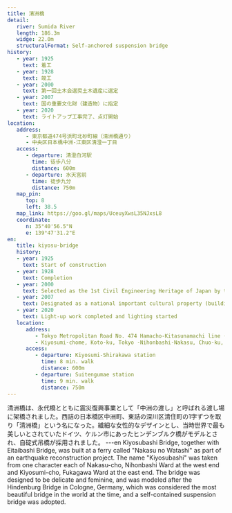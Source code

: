 ```yaml
---
title: 清洲橋
detail:
   river: Sumida River
   length: 186.3m
   widge: 22.0m
   structuralFormat: Self-anchored suspension bridge
history:
   - year: 1925
     text: 着工
   - year: 1928
     text: 竣工
   - year: 2000
     text: 第一回土木会選奨土木遺産に選定
   - year: 2007
     text: 国の重要文化財（建造物）に指定
   - year: 2020
     text: ライトアップ工事完了、点灯開始
location:
   address:
      - 東京都道474号浜町北砂町線（清洲橋通り）
      - 中央区日本橋中洲-江東区清澄一丁目
   access:
      - departure: 清澄白河駅
        time: 徒歩八分
        distance: 600m
      - departure: 水天宮前
        time: 徒歩九分
        distance: 750m
   map_pin:
      top: 8
      left: 38.5
   map_link: https://goo.gl/maps/UceuyXwsL35NJxsL8
   coordinate:
      n: 35°40'56.5"N
      e: 139°47'31.2"E
en:
   title: kiyosu-bridge
   history:
   - year: 1925
     text: Start of construction
   - year: 1928
     text: Completion
   - year: 2000
     text: Selected as the 1st Civil Engineering Heritage of Japan by the Japan Society of Civil Engineers
   - year: 2007
     text: Designated as a national important cultural property (building)
   - year: 2020
     text: Light-up work completed and lighting started
   location:
      address:
         - Tokyo Metropolitan Road No. 474 Hamacho-Kitasunamachi line (Kiyosubashi-dori)
         - Kiyosumi-chome, Koto-ku, Tokyo -Nihonbashi-Nakasu, Chuo-ku, Tokyo
      access:
         - departure: Kiyosumi-Shirakawa station
           time: 8 min. walk
           distance: 600m
         - departure: Suitengumae station
           time: 9 min. walk
           distance: 750m
---
```

清洲橋は、永代橋とともに震災復興事業として「中洲の渡し」と呼ばれる渡し場に架橋されました。西詰の日本橋区中洲町、東詰の深川区清住町の1字ずつを取り「清洲橋」という名になった。繊細な女性的なデザインとし、当時世界で最も美しいとされていたドイツ、ケルン市にあったヒンデンブルク橋がモデルとされ、自碇式吊橋が採用されました。
---en
Kiyosubashi Bridge, together with Eitaibashi Bridge, was built at a ferry called "Nakasu no Watashi" as part of an earthquake reconstruction project. The name "Kiyosubashi" was taken from one character each of Nakasu-cho, Nihonbashi Ward at the west end and Kiyosumi-cho, Fukagawa Ward at the east end. The bridge was designed to be delicate and feminine, and was modeled after the Hindenburg Bridge in Cologne, Germany, which was considered the most beautiful bridge in the world at the time, and a self-contained suspension bridge was adopted.
